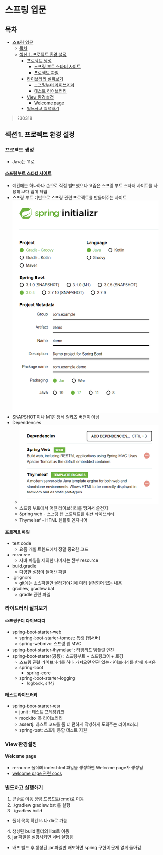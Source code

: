 # 스프링 입문
## 목차
<!-- TOC -->

- [스프링 입문](#%EC%8A%A4%ED%94%84%EB%A7%81-%EC%9E%85%EB%AC%B8)
    - [목차](#%EB%AA%A9%EC%B0%A8)
    - [섹션 1. 프로젝트 환경 설정](#%EC%84%B9%EC%85%98-1-%ED%94%84%EB%A1%9C%EC%A0%9D%ED%8A%B8-%ED%99%98%EA%B2%BD-%EC%84%A4%EC%A0%95)
        - [프로젝트 생성](#%ED%94%84%EB%A1%9C%EC%A0%9D%ED%8A%B8-%EC%83%9D%EC%84%B1)
            - [스프링 부트 스타터 사이트](#%EC%8A%A4%ED%94%84%EB%A7%81-%EB%B6%80%ED%8A%B8-%EC%8A%A4%ED%83%80%ED%84%B0-%EC%82%AC%EC%9D%B4%ED%8A%B8)
            - [프로젝트 파일](#%ED%94%84%EB%A1%9C%EC%A0%9D%ED%8A%B8-%ED%8C%8C%EC%9D%BC)
        - [라이브러리 살펴보기](#%EB%9D%BC%EC%9D%B4%EB%B8%8C%EB%9F%AC%EB%A6%AC-%EC%82%B4%ED%8E%B4%EB%B3%B4%EA%B8%B0)
            - [스프링부터 라이브러리](#%EC%8A%A4%ED%94%84%EB%A7%81%EB%B6%80%ED%84%B0-%EB%9D%BC%EC%9D%B4%EB%B8%8C%EB%9F%AC%EB%A6%AC)
            - [테스트 라이브러리](#%ED%85%8C%EC%8A%A4%ED%8A%B8-%EB%9D%BC%EC%9D%B4%EB%B8%8C%EB%9F%AC%EB%A6%AC)
        - [View 환경설정](#view-%ED%99%98%EA%B2%BD%EC%84%A4%EC%A0%95)
            - [Welcome page](#welcome-page)
        - [빌드하고 실행하기](#%EB%B9%8C%EB%93%9C%ED%95%98%EA%B3%A0-%EC%8B%A4%ED%96%89%ED%95%98%EA%B8%B0)

<!-- /TOC -->

> 230318
## 섹션 1. 프로젝트 환경 설정
### 프로젝트 생성
- Java는 11로
#### [스프링 부트 스타터 사이트](https://start.spring.io)
- 예전에는 하나하나 손으로 직접 빌드했으나 요즘은 스프링 부트 스타터 사이트를 사용해 보다 쉽게 작업
- 스프링 부트 기반으로 스프링 관련 프로젝트를 만들어주는 사이트  
![](2023-03-15-22-24-39.png)
- SNAPSHOT 이나 M1은 정식 릴리즈 버전이 아님
- Dependencies
  - ![](2023-03-15-22-28-31.png)
  - 스프링 부트에서 어떤 라이브러리를 땡겨서 쓸건지
  - Spring web - 스프링 웹 프로젝트를 위한 라이브러리
  - Thymeleaf - HTML 템플릿 엔지니어 
#### 프로젝트 파일
- test code
  - 요즘 개발 트렌드에서 정말 중요한 코드
- resource
  - 자바 파일을 제외한 나머지는 전부 resource
- bulid.gradle
  - 다양한 설정이 들어간 파일
- .gitignore
  - git에는 소스파일만 올라가야기에 미리 설정되어 있는 내용
- gradlew, gradlew.bat
  - gradle 관련 파일

### 라이브러리 살펴보기
#### 스프링부터 라이브러리
- spring-boot-starter-web
  - spring-boot-starter-tomcat: 톰캣 (웹서버)
  - spring-webmvc: 스프링 웹 MVC
- spring-boot-starter-thymelaef : 타임리프 템플릿 엔진
- spring-boot-starter(공통) : 스프링부트 + 스프링코어 + 로깅
  - 스프링 관련 라이브러리를 하나 가져오면 연관 있는 라이브러리를 함께 가져옴
  - spring-boot
    - spring-core
  - spring-boot-starter-logging
    - logback, slf4j
#### 테스트 라이브러리
- spring-boot-starter-test
   - junit : 테스트 프레임워크
   - mockito: 목 라이브러리
   - assertj: 테스트 코드를 좀 더 편하게 작성하게 도와주는 라이브러리
   - spring-test: 스프링 통합 테스트 지원

### View 환경설정
#### Welcome page
- resource 폴더에 index.html 파일을 생성하면 Welcome page가 생성됨
- [welcome page 관련 docs](https://docs.spring.io/spring-boot/docs/2.3.1.RELEASE/reference/html/spring-boot-features.html#boot-features-spring-mvc-welcome-page)

### 빌드하고 실행하기
1. 콘솔로 이동 명령 프롬프트(cmd)로 이동
2. ./gradlew gradlew.bat 를 실행
3. .\gradlew build
  - 폴더 목록 확인 ls 나 dir로 가능
4. 생성된 bulid 폴더의 libs로 이동
5. jar 파일을 실행시키면 서버 실행됨
- 배포 빌드 후 생성된 jar 파일만 배포하면 spring 구현이 문제 없게 돌아감
